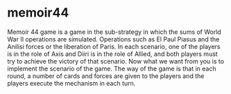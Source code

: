 # memoir44
Memoir 44 game is a game in the sub-strategy in which the sums of World War II operations are simulated. Operations such as El Paul Piasus and the Anilisi forces or the liberation of Paris. In each scenario, one of the players is in the role of Axis and Diiri is in the role of Allied, and both players must try to achieve the victory of that scenario. Now what we want from you is to implement the scenario of the game. The way of the game is that in each round, a number of cards and forces are given to the players and the players execute the mechanism in each turn.

